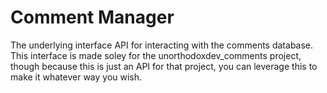 # Comment Manager

The underlying interface API for interacting with the comments database. This interface is made soley for the unorthodoxdev_comments project, though because this is just an API for that project, you can leverage this to make it whatever way you wish.
